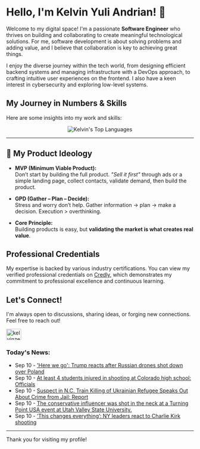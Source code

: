 # Hello, I'm Kelvin Yuli Andrian! 👋

Welcome to my digital space! I'm a passionate **Software Engineer** who thrives on building and collaborating to create meaningful technological solutions. For me, software development is about solving problems and adding value, and I believe that collaboration is key to achieving great things.

I enjoy the diverse journey within the tech world, from designing efficient backend systems and managing infrastructure with a DevOps approach, to crafting intuitive user experiences on the frontend. I also have a keen interest in cybersecurity and exploring low-level systems.

## My Journey in Numbers & Skills

Here are some insights into my work and skills:

<p align="center">
  <img src="https://github-readme-stats.vercel.app/api/top-langs/?username=kelvinzer0&layout=compact&theme=radical" alt="Kelvin's Top Languages" />
</p>

---

## 🚀 My Product Ideology

- **MVP (Minimum Viable Product):**  
  Don’t start by building the full product. *"Sell it first"* through ads or a simple landing page, collect contacts, validate demand, then build the product.

- **GPD (Gather – Plan – Decide):**  
  Stress and worry don’t help. Gather information → plan → make a decision. Execution > overthinking.

- **Core Principle:**  
  Building products is easy, but **validating the market is what creates real value**.

## Professional Credentials

My expertise is backed by various industry certifications. You can view my verified professional credentials on [Credly](https://www.credly.com/users/kelvin-yuli-andrian/badges), which demonstrates my commitment to professional excellence and continuous learning.

## Let's Connect!

I'm always open to discussions, sharing ideas, or forging new connections. Feel free to reach out!

<p align="left">
    <a href="https://linkedin.com/in/kelvinzero" target="blank"><img align="center" src="https://cdn.jsdelivr.net/npm/simple-icons@3.0.1/icons/linkedin.svg" alt="kelvinzero" height="30" width="40" /></a>
</p>

### Today's News:

<!-- feed start -->
- Sep 10 - ['Here we go': Trump reacts after Russian drones shot down over Poland](https://www.yahoo.com/news/articles/polish-foreign-minister-says-putin-144511437.html)
- Sep 10 - [At least 4 students injured in shooting at Colorado high school: Officials](https://www.yahoo.com/news/articles/shooting-reported-colorado-high-school-192158104.html)
- Sep 10 - [Suspect in N.C. Train Killing of Ukrainian Refugee Speaks Out About Crime from Jail: Report](https://www.yahoo.com/news/articles/suspect-n-c-train-killing-210012637.html)
- Sep 10 - [The conservative influencer was shot in the neck at a Turning Point USA event at Utah Valley State University.](https://www.yahoo.com/news/videos/local-reports-indicate-suspect-taken-185056134.html)
- Sep 10 - [‘This changes everything’: NY leaders react to Charlie Kirk shooting](https://www.yahoo.com/news/articles/changes-everything-ny-leaders-react-195346172.html)
<!-- feed end -->

---

Thank you for visiting my profile!

